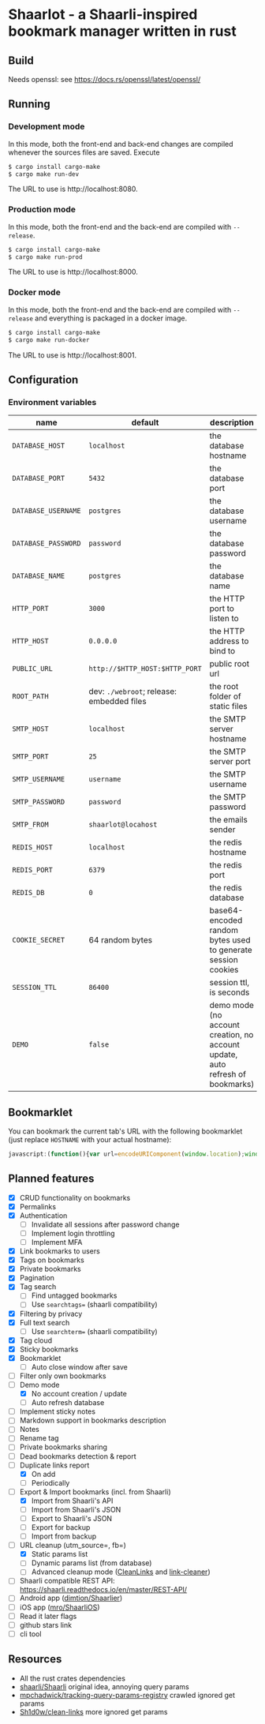 # Shaarlot - a Shaarli-inspired bookmark manager written in rust

## Build
Needs openssl: see https://docs.rs/openssl/latest/openssl/

## Running
### Development mode
In this mode, both the front-end and back-end changes are compiled whenever the sources files are saved. Execute
```sh
$ cargo install cargo-make
$ cargo make run-dev
```
The URL to use is http://localhost:8080.

### Production mode
In this mode, both the front-end and the back-end are compiled with `--release`.
```sh
$ cargo install cargo-make
$ cargo make run-prod
```
The URL to use is http://localhost:8000.

### Docker mode
In this mode, both the front-end and the back-end are compiled with `--release` and everything is packaged in a docker
image.
```sh
$ cargo install cargo-make
$ cargo make run-docker
```
The URL to use is http://localhost:8001.

## Configuration
### Environment variables
| name                | default                                   | description                                                                   |
|---------------------|-------------------------------------------|-------------------------------------------------------------------------------|
| `DATABASE_HOST`     | `localhost`                               | the database hostname                                                         |
| `DATABASE_PORT`     | `5432`                                    | the database port                                                             |
| `DATABASE_USERNAME` | `postgres`                                | the database username                                                         |
| `DATABASE_PASSWORD` | `password`                                | the database password                                                         |
| `DATABASE_NAME`     | `postgres`                                | the database name                                                             |
| `HTTP_PORT`         | `3000`                                    | the HTTP port to listen to                                                    |
| `HTTP_HOST`         | `0.0.0.0`                                 | the HTTP address to bind to                                                   |
| `PUBLIC_URL`        | `http://$HTTP_HOST:$HTTP_PORT`            | public root url                                                               |
| `ROOT_PATH`         | dev: `./webroot`; release: embedded files | the root folder of static files                                               |
| `SMTP_HOST`         | `localhost`                               | the SMTP server hostname                                                      |
| `SMTP_PORT`         | `25`                                      | the SMTP server port                                                          |
| `SMTP_USERNAME`     | `username`                                | the SMTP username                                                             |
| `SMTP_PASSWORD`     | `password`                                | the SMTP password                                                             |
| `SMTP_FROM`         | `shaarlot@locahost`                       | the emails sender                                                             |
| `REDIS_HOST`        | `localhost`                               | the redis hostname                                                            |
| `REDIS_PORT`        | `6379`                                    | the redis port                                                                |
| `REDIS_DB`          | `0`                                       | the redis database                                                            |
| `COOKIE_SECRET`     | 64 random bytes                           | base64-encoded random bytes used to generate session cookies                  |
| `SESSION_TTL`       | `86400`                                   | session ttl, is seconds                                                       |
| `DEMO`              | `false`                                   | demo mode (no account creation, no account update, auto refresh of bookmarks) |

## Bookmarklet
You can bookmark the current tab's URL with the following bookmarklet (just replace `HOSTNAME` with your actual hostname):
```javascript
javascript:(function(){var url=encodeURIComponent(window.location);window.open('https://HOSTNAME/bookmarks/~add?url='+url,'_blank','menubar=no,height=600,width=600,toolbar=no,scrollbars=yes,status=no,dialog=1');})();
```

## Planned features
* [x] CRUD functionality on bookmarks
* [x] Permalinks
* [x] Authentication
  * [ ] Invalidate all sessions after password change
  * [ ] Implement login throttling
  * [ ] Implement MFA
* [x] Link bookmarks to users
* [x] Tags on bookmarks
* [x] Private bookmarks
* [x] Pagination
* [x] Tag search
  * [ ] Find untagged bookmarks
  * [ ] Use `searchtags=` (shaarli compatibility)
* [x] Filtering by privacy
* [x] Full text search
  * [ ] Use `searchterm=` (shaarli compatibility)
* [x] Tag cloud
* [x] Sticky bookmarks
* [x] Bookmarklet
  * [ ] Auto close window after save
* [ ] Filter only own bookmarks
* [ ] Demo mode
  * [x] No account creation / update 
  * [ ] Auto refresh database 
* [ ] Implement sticky notes
* [ ] Markdown support in bookmarks description
* [ ] Notes
* [ ] Rename tag
* [ ] Private bookmarks sharing
* [ ] Dead bookmarks detection & report
* [ ] Duplicate links report
  * [x] On add
  * [ ] Periodically
* [ ] Export & Import bookmarks (incl. from Shaarli)
  * [x] Import from Shaarli's API
  * [ ] Import from Shaarli's JSON
  * [ ] Export to Shaarli's JSON
  * [ ] Export for backup
  * [ ] Import from backup
* [ ] URL cleanup (utm_source=, fb=)
  * [x] Static params list
  * [ ] Dynamic params list (from database)
  * [ ] Advanced cleanup mode ([CleanLinks](https://github.com/Cimbali/CleanLinks/blob/master/addon/data/rules.json) and [link-cleaner](https://github.com/corbindavenport/link-cleaner/blob/main/js/shared.js))
* [ ] Shaarli compatible REST API: https://shaarli.readthedocs.io/en/master/REST-API/
* [ ] Android app ([dimtion/Shaarlier](https://github.com/dimtion/Shaarlier))
* [ ] iOS app ([mro/ShaarliOS](https://github.com/mro/ShaarliOS))
* [ ] Read it later flags
* [ ] github stars link
* [ ] cli tool

## Resources
 * All the rust crates dependencies
 * [shaarli/Shaarli](https://github.com/shaarli/Shaarli) original idea, annoying query params
 * [mpchadwick/tracking-query-params-registry](https://github.com/mpchadwick/tracking-query-params-registry) crawled ignored get params
 * [Sh1d0w/clean-links](https://github.com/Sh1d0w/clean-links) more ignored get params
